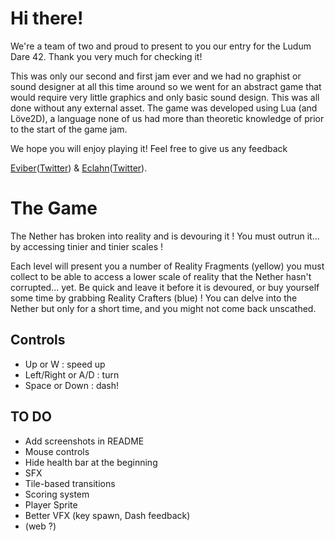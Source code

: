 # Hi there!

We're a team of two and proud to present to you our entry for the Ludum Dare 42. Thank you very much for checking it!

This was only our second and first jam ever and we had no graphist or sound designer at all this time around so we went for an abstract game that would require very little graphics and only basic sound design. This was all done without any external asset.
The game was developed using Lua (and Löve2D), a language none of us had more than theoretic knowledge of prior to the start of the game jam.

We hope you will enjoy playing it! Feel free to give us any feedback

[Eviber](https://github.com/eviber)([Twitter](https://twitter.com/YouvaDidj)) & [Eclahn](https://github.com/eclahn)([Twitter](https://twitter.com/EHaamu)).

# The Game
The Nether has broken into reality and is devouring it ! You must outrun it... by accessing tinier and tinier scales !

Each level will present you a number of Reality Fragments (yellow) you must collect to be able to access a lower scale of reality that the Nether hasn't corrupted... yet. Be quick and leave it before it is devoured, or buy yourself some time by grabbing Reality Crafters (blue) ! You can delve into the Nether but only for a short time, and you might not come back unscathed.

## Controls
* Up or W : speed up
* Left/Right or A/D : turn
* Space or Down : dash!

## TO DO
* Add screenshots in README
* Mouse controls
* Hide health bar at the beginning
* SFX
* Tile-based transitions
* Scoring system
* Player Sprite
* Better VFX (key spawn, Dash feedback)
* (web ?)
